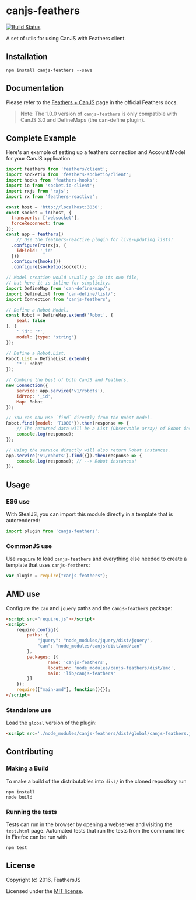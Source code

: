 # canjs-feathers

[![Build Status](https://travis-ci.org/feathersjs/canjs-feathers.png?branch=master)](https://travis-ci.org/feathersjs/canjs-feathers)

A set of utils for using CanJS with Feathers client.

## Installation
```
npm install canjs-feathers --save
```

## Documentation
Please refer to the [Feathers + CanJS](http://docs.feathersjs.com/frameworks/canjs.html) page in the official Feathers docs.

> Note: The 1.0.0 version of `canjs-feathers` is only compatible with CanJS 3.0 and DefineMaps (the can-define plugin).

## Complete Example
Here's an example of setting up a feathers connection and Account Model for your CanJS application.
```js
import feathers from 'feathers/client';
import socketio from 'feathers-socketio/client';
import hooks from 'feathers-hooks';
import io from 'socket.io-client';
import rxjs from 'rxjs';
import rx from 'feathers-reactive';

const host = 'http://localhost:3030';
const socket = io(host, {
  transports: ['websocket'],
  forceReconnect: true
});
const app = feathers()
	// Use the feathers-reactive plugin for live-updating lists!
  .configure(rx(rxjs, {
    idField: '_id'
  }))
  .configure(hooks())
  .configure(socketio(socket));

// Model creation would usually go in its own file,
// but here it is inline for simplicity.
import DefineMap from 'can-define/map/';
import DefineList from 'can-define/list/';
import Connection from 'canjs-feathers';

// Define a Robot Model.
const Robot = DefineMap.extend('Robot', {
	seal: false
}, {
	'_id': '*',
	model: {type: 'string'}
});

// Define a Robot.List.
Robot.List = DefineList.extend({
	'*': Robot
});

// Combine the best of both CanJS and Feathers.
new Connection({
	service: app.service('v1/robots'),
	idProp: '_id',
	Map: Robot
});

// You can now use `find` directly from the Robot model.
Robot.find({model: 'T1000'}).then(response => {
	// The returned data will be a List (Observable array) of Robot instances.
	console.log(response);
});

// Using the service directly will also return Robot instances.
app.service('v1/robots').find({}).then(response => {
	console.log(response); // --> Robot instances!
});
```

## Usage

### ES6 use

With StealJS, you can import this module directly in a template that is autorendered:

```js
import plugin from 'canjs-feathers';
```

### CommonJS use

Use `require` to load `canjs-feathers` and everything else
needed to create a template that uses `canjs-feathers`:

```js
var plugin = require("canjs-feathers");
```

## AMD use

Configure the `can` and `jquery` paths and the `canjs-feathers` package:

```html
<script src="require.js"></script>
<script>
	require.config({
	    paths: {
	        "jquery": "node_modules/jquery/dist/jquery",
	        "can": "node_modules/canjs/dist/amd/can"
	    },
	    packages: [{
		    	name: 'canjs-feathers',
		    	location: 'node_modules/canjs-feathers/dist/amd',
		    	main: 'lib/canjs-feathers'
	    }]
	});
	require(["main-amd"], function(){});
</script>
```

### Standalone use

Load the `global` version of the plugin:

```html
<script src='./node_modules/canjs-feathers/dist/global/canjs-feathers.js'></script>
```

## Contributing

### Making a Build

To make a build of the distributables into `dist/` in the cloned repository run

```
npm install
node build
```

### Running the tests

Tests can run in the browser by opening a webserver and visiting the `test.html` page.
Automated tests that run the tests from the command line in Firefox can be run with

```
npm test
```

## License

Copyright (c) 2016, FeathersJS

Licensed under the [MIT license](LICENSE).

